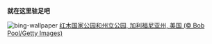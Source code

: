 
**就在这里驻足吧**

![bing-wallpaper](https://www.bing.com/th?id=OHR.RedwoodGrove_ZH-CN3339576686_1920x1080.jpg)
[红木国家公园和州立公园, 加利福尼亚州, 美国 (© Bob Pool/Getty Images)](https://www.bing.com/search?q=%E7%BA%A2%E6%9C%A8%E5%9B%BD%E5%AE%B6%E5%85%AC%E5%9B%AD%E5%92%8C%E5%B7%9E%E7%AB%8B%E5%85%AC%E5%9B%AD&amp;form=hpcapt&amp;mkt=zh-cn)
  
